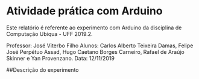 # Atividade prática com Arduino


Este relatório é referente ao experimento com Arduino da disciplina de Computação Ubíqua - UFF 2019.2.

Professor: José Viterbo Filho
Alunos: Carlos Alberto Teixeira Damas, Felipe José Perpétuo Assad, Hugo Caetano Borges Carneiro, Rafael de Araújo Skinner e Yan Provenzano.
Data: 12/11/2019


##Descrição do experimento 

